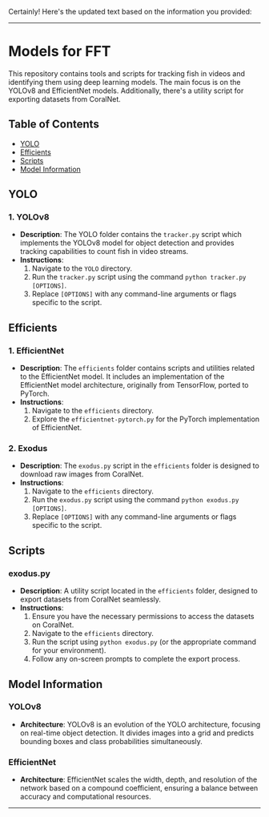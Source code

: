 Certainly! Here's the updated text based on the information you provided:

---

# Models for FFT

This repository contains tools and scripts for tracking fish in videos and identifying them using deep learning models. The main focus is on the YOLOv8 and EfficientNet models. Additionally, there's a utility script for exporting datasets from CoralNet.

## Table of Contents

- [YOLO](#yolo)
- [Efficients](#efficients)
- [Scripts](#scripts)
- [Model Information](#model-information)

## YOLO

### 1. YOLOv8

- **Description**: The YOLO folder contains the `tracker.py` script which implements the YOLOv8 model for object detection and provides tracking capabilities to count fish in video streams.
- **Instructions**:
  1. Navigate to the `YOLO` directory.
  2. Run the `tracker.py` script using the command `python tracker.py [OPTIONS]`.
  3. Replace `[OPTIONS]` with any command-line arguments or flags specific to the script.

## Efficients

### 1. EfficientNet

- **Description**: The `efficients` folder contains scripts and utilities related to the EfficientNet model. It includes an implementation of the EfficientNet model architecture, originally from TensorFlow, ported to PyTorch.
- **Instructions**:
  1. Navigate to the `efficients` directory.
  2. Explore the `efficientnet-pytorch.py` for the PyTorch implementation of EfficientNet.

### 2. Exodus

- **Description**: The `exodus.py` script in the `efficients` folder is designed to download raw images from CoralNet.
- **Instructions**:
  1. Navigate to the `efficients` directory.
  2. Run the `exodus.py` script using the command `python exodus.py [OPTIONS]`.
  3. Replace `[OPTIONS]` with any command-line arguments or flags specific to the script.

## Scripts

### exodus.py

- **Description**: A utility script located in the `efficients` folder, designed to export datasets from CoralNet seamlessly.
- **Instructions**:
  1. Ensure you have the necessary permissions to access the datasets on CoralNet.
  2. Navigate to the `efficients` directory.
  3. Run the script using `python exodus.py` (or the appropriate command for your environment).
  4. Follow any on-screen prompts to complete the export process.

## Model Information

### YOLOv8

- **Architecture**: YOLOv8 is an evolution of the YOLO architecture, focusing on real-time object detection. It divides images into a grid and predicts bounding boxes and class probabilities simultaneously.

### EfficientNet

- **Architecture**: EfficientNet scales the width, depth, and resolution of the network based on a compound coefficient, ensuring a balance between accuracy and computational resources.

---

